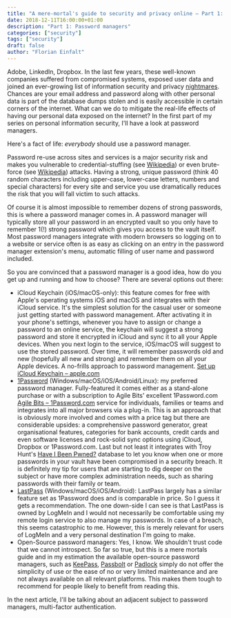 ```yaml
---
title: "A mere-mortal's guide to security and privacy online – Part 1: Password managers"
date: 2018-12-11T16:00:00+01:00
description: "Part 1: Password managers"
categories: ["security"]
tags: ["security"]
draft: false
author: "Florian Einfalt"
---
```

Adobe, LinkedIn, Dropbox. In the last few years, these well-known companies suffered from compromised systems, exposed user data and joined an ever-growing list of information security and privacy [nightmares](https://haveibeenpwned.com). Chances are your email address and password along with other personal data is part of the database dumps stolen and is easily accessible in certain corners of the internet. What can we do to mitigate the real-life effects of having our personal data exposed on the internet? In the first part of my series on personal information security, I'll have a look at password managers.
<!--more-->

Here's a fact of life: *everybody* should use a password manager. 

Password re-use across sites and services is a major security risk and makes you vulnerable to credential-stuffing (see [Wikipedia](https://en.wikipedia.org/wiki/Credential_stuffing)) or even brute-force (see [Wikipedia](https://en.wikipedia.org/wiki/Brute-force_attack)) attacks. Having a strong, unique password (think 40 random characters including upper-case, lower-case letters, numbers and special characters) for every site and service you use dramatically reduces the risk that you will fall victim to such attacks.

Of course it is almost impossible to remember dozens of strong passwords, this is where a password manager comes in. A password manager will typically store all your password in an encrypted vault so you only have to remember 1(!) strong password which gives you access to the vault itself. Most password managers integrate with modern browsers so logging on to a website or service often is as easy as clicking on an entry in the password manager extension's menu, automatic filling of user name and password included.

So you are convinced that a password manager is a good idea, how do you get up and running and how to choose? There are several options out there:

- iCloud Keychain (iOS/macOS-only): this feature comes for free with Apple's operating systems iOS and macOS and integrates with their iCloud service. It's the simplest solution for the casual user or someone just getting started with password management. After activating it in your phone's settings, whenever you have to assign or change a password to an online service, the keychain will suggest a strong password and store it encrypted in iCloud and sync it to all your Apple devices. When you next login to the service, iOS/macOS will suggest to use the stored password. Over time, it will remember passwords old and new (hopefully all new and strong) and remember them on all your Apple devices. A no-frills approach to password management. [Set up iCloud Keychain – apple.com](https://support.apple.com/en-us/HT204085)
- [1Password](https://1password.com/) (Windows/macOS/iOS/Android/Linux): my preferred password manager. Fully-featured it comes either as a stand-alone purchase or with a subscription to Agile Bits' excellent 1Password.com [Agile Bits – 1Password.com](https://1password.com/) service for individuals, families or teams and integrates into all major browsers via a plug-in. This is an approach that is obviously more involved and comes with a price tag but there are considerable upsides: a comprehensive password generator, great organisational features, categories for bank accounts, credit cards and even software licenses and rock-solid sync options using iCloud, Dropbox or 1Password.com. Last but not least it integrates with Troy Hunt's [Have I Been Pwned?](https://haveibeenpwned.com/) database to let you know when one or more passwords in your vault have been compromised in a security breach. It is definitely my tip for users that are starting to dig deeper on the subject or have more complex administration needs, such as sharing passwords with their family or team.
- [LastPass](https://www.lastpass.com/) (Windows/macOS/iOS/Android): LastPass largely has a similar feature set as 1Password does and is comparable in price. So I guess it gets a recommendation. The one down-side I can see is that LastPass is owned by LogMeIn and I would not necessarily be comfortable using my remote login service to also manage my passwords. In case of a breach, this seems catastrophic to me. However, this is merely relevant for users of LogMeIn and a very personal destination I'm going to make.
- Open-Source password managers: Yes, I know. We shouldn't trust code that we cannot introspect. So far so true, but this is a mere mortals guide and in my estimation the available open-source password managers, such as [KeePass](https://keepass.info/), [Passbolt](https://www.passbolt.com/) or [Padlock](https://padlock.io/) simply do not offer the simplicity of use or the ease of no or very limited maintenance and are not always available on all relevant platforms. This makes them tough to recommend for people likely to benefit from reading this.

In the next article, I'll be talking about an adjacent subject to password managers, multi-factor authentication.
